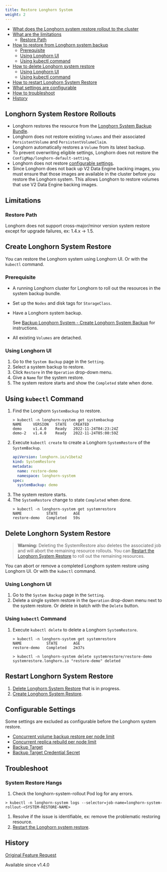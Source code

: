 ```yaml
---
title: Restore Longhorn System
weight: 2
---
```


- [What does the Longhorn system restore rollout to the cluster](#longhorn-system-restore-rollouts)
- [What are the limitations](#limitations)
    - [Restore Path](#restore-path)
- [How to restore from Longhorn system backup](#create-longhorn-system-restore)
    - [Prerequisite](#prerequisite)
    - [Using Longhorn UI](#using-longhorn-ui)
    - [Using kubectl command](#using-kubectl-command)
- [How to delete Longhorn system restore](#delete-longhorn-system-restore)
    - [Using Longhorn UI](#using-longhorn-ui-1)
    - [Using kubectl command](#using-kubectl-command-1)
- [How to restart Longhorn System Restore](#restart-longhorn-system-restore)
- [What settings are configurable](#configurable-settings)
- [How to troubleshoot](#troubleshoot)
- [History](#history)

## Longhorn System Restore Rollouts

- Longhorn restores the resource from the [Longhorn System Backup Bundle](../backup-longhorn-system#longhorn-system-backup-bundle).
- Longhorn does not restore existing `Volumes` and their associated `PersistentVolume` and `PersistentVolumeClaim`.
- Longhorn automatically restores a `Volume` from its latest backup.
- To prevent overwriting eligible settings, Longhorn does not restore the `ConfigMap/longhorn-default-setting`.
- Longhorn does not restore [configurable settings](#configurable-settings).
- Since Longhorn does not back up V2 Data Engine backing images, you must ensure that those images are available in the cluster before you restore the Longhorn system. This allows Longhorn to restore volumes that use V2 Data Engine backing images.

## Limitations
### Restore Path

Longhorn does not support cross-major/minor version system restore except for upgrade failures, ex: 1.4.x -> 1.5.
## Create Longhorn System Restore

You can restore the Longhorn system using Longhorn UI. Or with the `kubectl` command.

### Prerequisite

- A running Longhorn cluster for Longhorn to roll out the resources in the system backup bundle.
- Set up the `Nodes` and disk tags for `StorageClass`.
- Have a Longhorn system backup.

  See [Backup Longhorn System - Create Longhorn System Backup](../backup-longhorn-system#create-longhorn-system-backup) for instructions.
- All existing `Volumes` are detached.

### Using Longhorn UI

1. Go to the `System Backup` page in the `Setting`.
1. Select a system backup to restore.
1. Click `Restore` in the `Operation` drop-down menu.
1. Give a `Name` for the system restore.
1. The system restore starts and show the `Completed` state when done.

## Using `kubectl` Command

1. Find the Longhorn `SystemBackup` to restore.
   ```
   > kubectl -n longhorn-system get systembackup
   NAME     VERSION   STATE   CREATED
   demo     v1.4.0    Ready   2022-11-24T04:23:24Z
   demo-2   v1.4.0    Ready   2022-11-24T05:00:59Z
   ```
1. Execute `kubectl create` to create a Longhorn `SystemRestore` of the `SystemBackup`.
   ```yaml
   apiVersion: longhorn.io/v1beta2
   kind: SystemRestore
   metadata:
     name: restore-demo
     namespace: longhorn-system
   spec:
     systemBackup: demo
   ```
1. The system restore starts.
1. The `SystemRestore` change to state `Completed` when done.
   ```
   > kubectl -n longhorn-system get systemrestore
   NAME           STATE       AGE
   restore-demo   Completed   59s
   ```

## Delete Longhorn System Restore

> **Warning:** Deleting the SystemRestore also deletes the associated job and will abort the remaining resource rollouts. You can [Restart the Longhorn System Restore](#restart-longhorn-system-restore) to roll out the remaining resources.

You can abort or remove a completed Longhorn system restore using Longhorn UI. Or with the `kubectl` command.

### Using Longhorn UI

1. Go to the `System Backup` page in the `Setting`.
1. Delete a single system restore in the `Operation` drop-down menu next to the system restore. Or delete in batch with the `Delete` button.

### Using `kubectl` Command

1. Execute `kubectl delete` to delete a Longhorn `SystemRestore`.
   ```
   > kubectl -n longhorn-system get systemrestore
   NAME           STATE       AGE
   restore-demo   Completed   2m37s
   
   > kubectl -n longhorn-system delete systemrestore/restore-demo
   systemrestore.longhorn.io "restore-demo" deleted
   ```

## Restart Longhorn System Restore

1. [Delete Longhorn System Restore](#delete-longhorn-system-restore) that is in progress.
1. [Create Longhorn System Restore](#create-longhorn-system-restore).

## Configurable Settings

Some settings are excluded as configurable before the Longhorn system restore.
- [Concurrent volume backup restore per node limit](../../../references/settings/#concurrent-volume-backup-restore-per-node-limit)
- [Concurrent replica rebuild per node limit](../../../references/settings/#concurrent-replica-rebuild-per-node-limit)
- [Backup Target](../../../references/settings/#backup-target)
- [Backup Target Credential Secret](../../../references/settings/#backup-target-credential-secret)

## Troubleshoot

### System Restore Hangs

1. Check the longhorn-system-rollout Pod log for any errors.
```
> kubectl -n longhorn-system logs --selector=job-name=longhorn-system-rollout-<SYSTEM-RESTORE-NAME>
```
1. Resolve if the issue is identifiable, ex: remove the problematic restoring resource.
1. [Restart the Longhorn system restore](#restart-longhorn-system-restore).

## History
[Original Feature Request](https://github.com/longhorn/longhorn/issues/1455)

Available since v1.4.0
